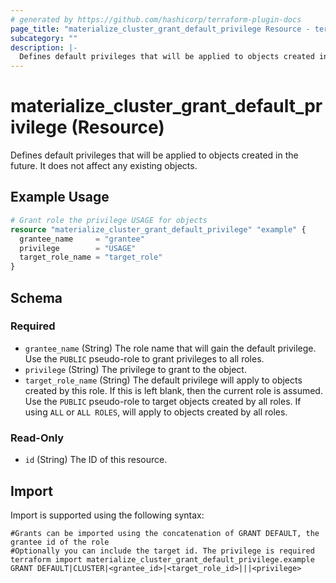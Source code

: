 ```yaml
---
# generated by https://github.com/hashicorp/terraform-plugin-docs
page_title: "materialize_cluster_grant_default_privilege Resource - terraform-provider-materialize"
subcategory: ""
description: |-
  Defines default privileges that will be applied to objects created in the future. It does not affect any existing objects.
---
```


# materialize_cluster_grant_default_privilege (Resource)

Defines default privileges that will be applied to objects created in the future. It does not affect any existing objects.

## Example Usage

```terraform
# Grant role the privilege USAGE for objects
resource "materialize_cluster_grant_default_privilege" "example" {
  grantee_name     = "grantee"
  privilege        = "USAGE"
  target_role_name = "target_role"
}
```

<!-- schema generated by tfplugindocs -->
## Schema

### Required

- `grantee_name` (String) The role name that will gain the default privilege. Use the `PUBLIC` pseudo-role to grant privileges to all roles.
- `privilege` (String) The privilege to grant to the object.
- `target_role_name` (String) The default privilege will apply to objects created by this role. If this is left blank, then the current role is assumed. Use the `PUBLIC` pseudo-role to target objects created by all roles. If using `ALL` or `ALL ROLES`, will apply to objects created by all roles.

### Read-Only

- `id` (String) The ID of this resource.

## Import

Import is supported using the following syntax:

```shell
#Grants can be imported using the concatenation of GRANT DEFAULT, the grantee id of the role
#Optionally you can include the target id. The privilege is required 
terraform import materialize_cluster_grant_default_privilege.example GRANT DEFAULT|CLUSTER|<grantee_id>|<target_role_id>|||<privilege>
```
